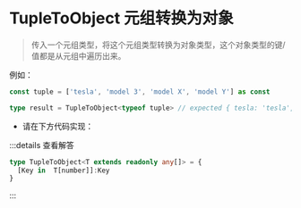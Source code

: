 <script setup>
const TupleToObject = `



/* _____________ 你的代码 _____________ */

type TupleToObject<T extends readonly any[]> = any


/* _____________ 测试用例 _____________ */
import type { Equal, Expect } from '@type-challenges/utils'

const tuple = ['tesla', 'model 3', 'model X', 'model Y'] as const
const tupleNumber = [1, 2, 3, 4] as const
const tupleMix = [1, '2', 3, '4'] as const

type cases = [
  Expect<Equal<TupleToObject<typeof tuple>, { tesla: 'tesla'; 'model 3': 'model 3'; 'model X': 'model X'; 'model Y': 'model Y' }>>,
  Expect<Equal<TupleToObject<typeof tupleNumber>, { 1: 1; 2: 2; 3: 3; 4: 4 }>>,
  Expect<Equal<TupleToObject<typeof tupleMix>, { 1: 1; '2': '2'; 3: 3; '4': '4' }>>,
]

type error = TupleToObject<[[1, 2], {}]>

` 

</script>
# TupleToObject 元组转换为对象 


> 传入一个元组类型，将这个元组类型转换为对象类型，这个对象类型的键/值都是从元组中遍历出来。


例如：

```ts
const tuple = ['tesla', 'model 3', 'model X', 'model Y'] as const

type result = TupleToObject<typeof tuple> // expected { tesla: 'tesla', 'model 3': 'model 3', 'model X': 'model X', 'model Y': 'model Y'}

```

* 请在下方代码实现：

<MonacoEditor :value="TupleToObject" filename="tuple-to-object"/>



:::details 查看解答

```ts
type TupleToObject<T extends readonly any[]> = {
  [Key in  T[number]]:Key
}

```
:::

